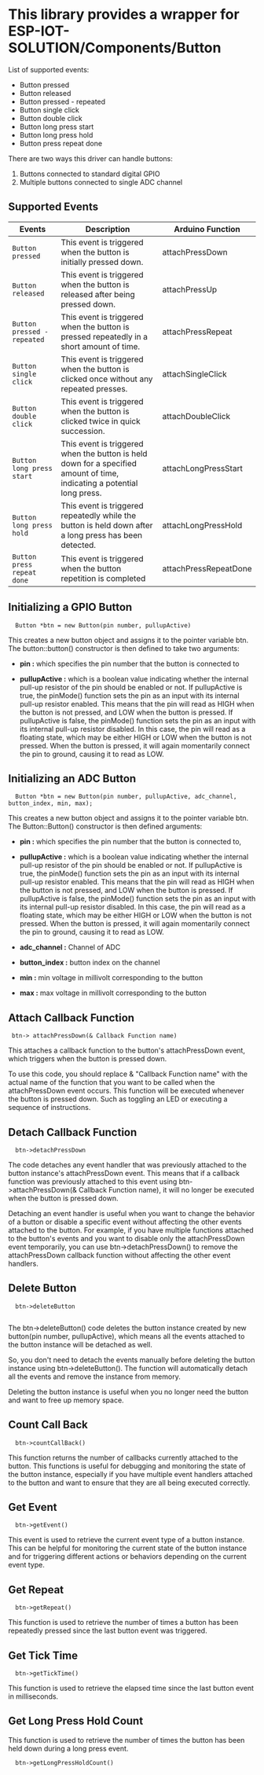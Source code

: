 # This library provides a wrapper for ESP-IOT-SOLUTION/Components/Button

List of supported events:
 * Button pressed
 * Button released
 * Button pressed - repeated
 * Button single click
 * Button double click
 * Button long press start
 * Button long press hold
 * Button press repeat done

There are two ways this driver can handle buttons:
1. Buttons connected to standard digital GPIO
2. Multiple buttons connected to single ADC channel



## Supported Events 

| Events                      | Description                                                                                                             | Arduino Function      |
| --------------------------- | ----------------------------------------------------------------------------------------------------------------------- | --------------------- |
| `Button pressed`            | This event is triggered when the button is initially pressed down.                                                      | attachPressDown       |
| `Button released`           | This event is triggered when the button is released after being pressed down.                                           | attachPressUp         |
| `Button pressed - repeated` | This event is triggered when the button is pressed repeatedly in a short amount of time.                                | attachPressRepeat     |
| `Button single click`       | This event is triggered when the button is clicked once without any repeated presses.                                   | attachSingleClick     |
| `Button double click`       | This event is triggered when the button is clicked twice in quick succession.                                           | attachDoubleClick     |
| `Button long press start`   | This event is triggered when the button is held down for a specified amount of time, indicating a potential long press. | attachLongPressStart  |
| `Button long press hold`    | This event is triggered repeatedly while the button is held down after a long press has been detected.                  | attachLongPressHold   |
| `Button press repeat done`  | This event is triggered when the button repetition is completed                                                         | attachPressRepeatDone |



## Initializing a GPIO Button
```
  Button *btn = new Button(pin number, pullupActive)

```
This creates a new button object and assigns it to the pointer variable btn. The button::button() constructor is then defined to take two arguments: 
- **pin :** which specifies the pin number that the button is connected to



- **pullupActive :** which is a boolean value indicating whether the internal pull-up resistor of the pin should be enabled or not. If pullupActive is true, the pinMode() function sets the pin as an input with its internal pull-up resistor enabled. This means that the pin will read as HIGH when the button is not pressed, and LOW when the button is pressed. If pullupActive is false, the pinMode() function sets the pin as an input with its internal pull-up resistor disabled. In this case, the pin will read as a floating state, which may be either HIGH or LOW when the button is not pressed. When the button is pressed, it will again momentarily connect the pin to ground, causing it to read as LOW. 



## Initializing an ADC Button
```
  Button *btn = new Button(pin number, pullupActive, adc_channel, button_index, min, max);

```
This creates a new button object and assigns it to the pointer variable btn. The Button::Button() constructor is then defined arguments: 
- **pin :** which specifies the pin number that the button is connected to,

- **pullupActive :** which is a boolean value indicating whether the internal pull-up resistor of the pin should be enabled or not. If pullupActive is true, the pinMode() function sets the pin as an input with its internal pull-up resistor enabled. This means that the pin will read as HIGH when the button is not pressed, and LOW when the button is pressed. If pullupActive is false, the pinMode() function sets the pin as an input with its internal pull-up resistor disabled. In this case, the pin will read as a floating state, which may be either HIGH or LOW when the button is not pressed. When the button is pressed, it will again momentarily connect the pin to ground, causing it to read as LOW. 

- **adc_channel :** Channel of ADC 

- **button_index :** button index on the channel

- **min :** min voltage in millivolt corresponding to the button 


- **max :** max voltage in millivolt corresponding to the button 


## Attach Callback Function

```
 btn-> attachPressDown(& Callback Function name)

```
This attaches a callback function to the button's attachPressDown event, which triggers when the button is pressed down.

To use this code, you should replace & "Callback Function name" with the actual name of the function that you want to be called when the attachPressDown event occurs. This function will be executed whenever the button is pressed down. Such as toggling an LED or executing a sequence of instructions.


## Detach Callback Function 

```
  btn->detachPressDown

```
The code detaches any event handler that was previously attached to the button instance's attachPressDown event. This means that if a callback function was previously attached to this event using btn->attachPressDown(& Callback Function name), it will no longer be executed when the button is pressed down.

Detaching an event handler is useful when you want to change the behavior of a button or disable a specific event without affecting the other events attached to the button. For example, if you have multiple functions attached to the button's events and you want to disable only the attachPressDown event temporarily, you can use btn->detachPressDown() to remove the attachPressDown callback function without affecting the other event handlers.

## Delete Button 

```
  btn->deleteButton
 
```
The btn->deleteButton() code deletes the button instance created by new button(pin number, pullupActive), which means all the events attached to the button instance will be detached as well.

So, you don't need to detach the events manually before deleting the button instance using btn->deleteButton(). The function will automatically detach all the events and remove the instance from memory.

Deleting the button instance is useful when you no longer need the button and want to free up memory space.

## Count Call Back

```
  btn->countCallBack()
```
This function returns the number of callbacks currently attached to the button. This functions is useful for debugging and monitoring the state of the button instance, especially if you have multiple event handlers attached to the button and want to ensure that they are all being executed correctly.

## Get Event
```
  btn->getEvent()
```
This event is used to retrieve the current event type of a button instance. This can be helpful for monitoring the current state of the button instance and for triggering different actions or behaviors depending on the current event type.

  
## Get Repeat
```
  btn->getRepeat()
``` 

This function is used to retrieve the number of times a button has been repeatedly pressed since the last button event was triggered.

## Get Tick Time
```  
  btn->getTickTime()
```

 This function is used to retrieve the elapsed time since the last button event in milliseconds.

##  Get Long Press Hold Count 

This function is used to retrieve the number of times the button has been held down during a long press event.

```
  btn->getLongPressHoldCount()
```